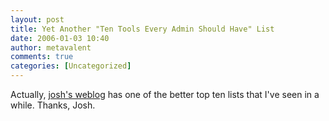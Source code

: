 ```yaml
---
layout: post
title: Yet Another "Ten Tools Every Admin Should Have" List
date: 2006-01-03 10:40
author: metavalent
comments: true
categories: [Uncategorized]
---
```

Actually, <a href="http://windowsconnected.com/blogs/joshs_blog/archive/2005/12/31/172.aspx">josh's weblog</a> has one of the better top ten lists that I've seen in a while.  Thanks, Josh.
